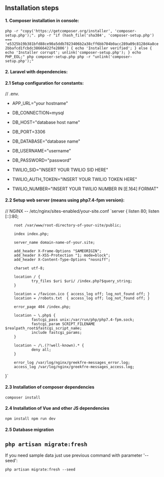 ## Installation steps

#### 1. Composer installation in console:

`
php -r "copy('https://getcomposer.org/installer', 'composer-setup.php');".
php -r "if (hash_file('sha384', 'composer-setup.php') === 'e5325b19b381bfd88ce90a5ddb7823406b2a38cff6bb704b0acc289a09c8128d4a8ce2bbafcd1fcbdc38666422fe2806') { echo 'Installer verified'; } else { echo 'Installer corrupt'; unlink('composer-setup.php'); } echo PHP_EOL;"
php composer-setup.php
php -r "unlink('composer-setup.php');"
`

#### 2. Laravel with dependencies:

#### 2.1 Setup configuration for constants:

// .env.
- APP_URL="your hostname"

- DB_CONNECTION=mysql
- DB_HOST="database host name"
- DB_PORT=3306
- DB_DATABASE="database name"
- DB_USERNAME="username"
- DB_PASSWORD="password"

- TWILIO_SID="INSERT YOUR TWILIO SID HERE"
- TWILIO_AUTH_TOKEN="INSERT YOUR TWILIO TOKEN HERE"
- TWILIO_NUMBER="INSERT YOUR TWILIO NUMBER IN [E.164] FORMAT"

#### 2.2 Setup web server (means using php7.4-fpm version):

// NGINX -- /etc/nginx/sites-enabled/your-site.conf
`server {
        listen 80;
        listen [::]:80;

        root /var/www/root-directory-of-your-site/public;

        index index.php;

        server_name domain-name-of-your.site;

        add_header X-Frame-Options "SAMEORIGIN";
        add_header X-XSS-Protection "1; mode=block";
        add_header X-Content-Type-Options "nosniff";

        charset utf-8;

        location / {
                try_files $uri $uri/ /index.php?$query_string;
        }

        location = /favicon.ico { access_log off; log_not_found off; }
        location = /robots.txt  { access_log off; log_not_found off; }

        error_page 404 /index.php;

        location ~ \.php$ {
                fastcgi_pass unix:/var/run/php/php7.4-fpm.sock;
                fastcgi_param SCRIPT_FILENAME $realpath_root$fastcgi_script_name;
                include fastcgi_params;
        }

        location ~ /\.(?!well-known).* {
                deny all;
        }

        error_log /var/log/nginx/greekfre-messages_error.log;
        access_log /var/log/nginx/greekfre-messages_access.log;
}`

#### 2.3 Installation of composer dependencies

`
composer install
`

#### 2.4 Installation of Vue and other JS dependencies

`
npm install
npm run dev
`

#### 2.5 Database migration

`
php artisan migrate:fresh
`
---

If you need sample data just use previous command with parameter '--seed':

`
php artisan migrate:fresh --seed
`

